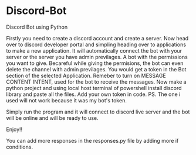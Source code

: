 # Discord-Bot
Discord Bot using Python

Firstly you need to create a discord account and create a server. 
Now head over to discord developer portal and simpling heading over to applications to make a new application.
It will automatically connect the bot with your server or the server you have admin previlages.
A bot with the permissions you want to give. Becareful while giving the permisions, the bot can even delete the channel with admin previlages. 
You would get a token in the Bot section of the selected Application.
Remeber to turn on MESSAGE CONTENT INTENT, used for the bot to receive the messages.
Now make a python project and using local host terminal of powershell install discord library and paste all the files.
Add your own token in code.
PS. The one i used will not work because it was my bot's token.

Simply run the program and it will connect to discord live server and the bot will be online and will be ready to use.

Enjoy!!

You can add more responses in the responses.py file by adding more if conditions.
